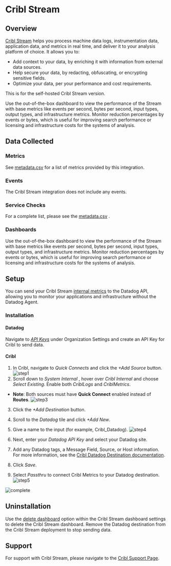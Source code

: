 # Cribl Stream

## Overview
[Cribl Stream][1] helps you process machine data logs, instrumentation data, application data, and metrics in real time, and deliver it to your analysis platform of choice. It allows you to:

- Add context to your data, by enriching it with information from external data sources.
- Help secure your data, by redacting, obfuscating, or encrypting sensitive fields.
- Optimize your data, per your performance and cost requirements.

This is for the self-hosted Cribl Stream version. 

Use the out-of-the-box dashboard to view the performance of the Stream with base metrics like events per second, bytes per second, input types, output types, and infrastructure metrics. Monitor reduction percentages by events or bytes, which is useful for improving search performance or licensing and infrastructure costs for the systems of analysis.
## Data Collected
### Metrics
See [metadata.csv][5] for a list of metrics provided by this integration.
### Events
The Cribl Stream integration does not include any events.
### Service Checks
For a complete list, please see the [metadata.csv][5] .

### Dashboards

Use the out-of-the-box dashboard to view the performance of the Stream with base metrics like events per second, bytes per second, input types, output types, and infrastructure metrics. Monitor reduction percentages by events or bytes, which is useful for improving search performance or licensing and infrastructure costs for the systems of analysis.

## Setup
You can send your Cribl Stream [internal metrics][6] to the Datadog API, allowing you to monitor your applications and infrastructure without the Datadog Agent. 

### Installation

#### Datadog
Navigate to [_API Keys_][7] under Organization Settings and create an API Key for Cribl to send data.

#### Cribl
1. In Cribl, navigate to _Quick Connects_ and click the _+Add Source_ button. 
![step1](https://raw.githubusercontent.com/DataDog/integrations-extras/master/cribl_stream/images/images/cribl_dd_1.png)
2. Scroll down to _System Internal_ , hover over _Cribl Internal_ and choose _Select Existing_. Enable both _CriblLogs_ and _CriblMetrics_.  
 - **Note**: Both sources must have **Quick Connect** enabled instead of **Routes**.
![step3](https://raw.githubusercontent.com/DataDog/integrations-extras/master/cribl_stream/images/images/cribl_dd_3.png)

3. Click the _+Add Destination_ button.
4. Scroll to the _Datadog_ tile and click _+Add New_.
5. Give a name to the input (for example, Cribl_Datadog).
![step4](https://raw.githubusercontent.com/DataDog/integrations-extras/master/cribl_stream/images/images/cribl_dd_4.png)

6. Next, enter your _Datadog API Key_ and select your Datadog site.
7. Add any Datadog tags, a Message Field, Source, or Host information. For more information, see the [Cribl Datadog Destination documentation][3].
8. Click _Save_.
10. Select _Passthru_ to connect Cribl Metrics to your Datadog destination.
![step5](https://raw.githubusercontent.com/DataDog/integrations-extras/master/cribl_stream/images/images/cribl_dd_6.png)

![complete](https://raw.githubusercontent.com/DataDog/integrations-extras/master/cribl_stream/images/images/cribl_dd_5.png)


## Uninstallation
Use the [delete dashboard][4] option within the Cribl Stream dashboard settings to delete the Cribl Stream dashboard. Remove the Datadog destination from the Cribl Stream deployment to stop sending data.
## Support
For support with Cribl Stream, please navigate to the [Cribl Support Page][8].

[1]: https://cribl.io/stream
[2]: https://docs.cribl.io/stream/sources-datadog-agent
[3]: https://docs.cribl.io/stream/destinations-datadog
[4]: https://docs.datadoghq.com/dashboards/#delete-dashboard
[5]: https://github.com/DataDog/integrations-extras/blob/master/cribl_stream/metadata.csv
[6]: http://docs.cribl.io/logstream/sources-cribl-internal/
[7]: https://app.datadoghq.com/organization-settings/api-keys
[8]: https://cribl.io/support
